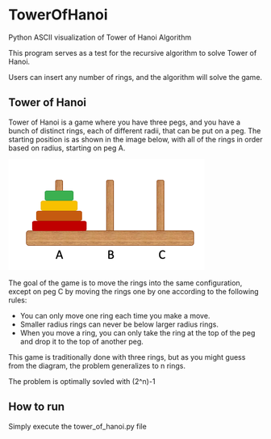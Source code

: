 # TowerOfHanoi
Python ASCII visualization of Tower of Hanoi Algorithm

This program serves as a test for the recursive algorithm to solve Tower of Hanoi. 

Users can insert any number of rings, and the algorithm will solve the game. 

## Tower of Hanoi

Tower of Hanoi is a game where you have three pegs, and you have a bunch of distinct rings, each of different radii, that can be put on a peg. The starting position is as shown in the image below, with all of the rings in order based on radius, starting on peg A.

![tower of hanoi example](https://github.com/andy-yang6187/TowerOfHanoi/blob/main/images/towerofhanoi.PNG)

The goal of the game is to move the rings into the same configuration, except on peg C by moving the rings one by one according to the following rules:

* You can only move one ring each time you make a move.
* Smaller radius rings can never be below larger radius rings.
* When you move a ring, you can only take the ring at the top of the peg and drop it to the top of another peg.

This game is traditionally done with three rings, but as you might guess from the diagram, the problem generalizes to n rings.

The problem is optimally sovled with (2^n)-1

## How to run

Simply execute the tower_of_hanoi.py file 

